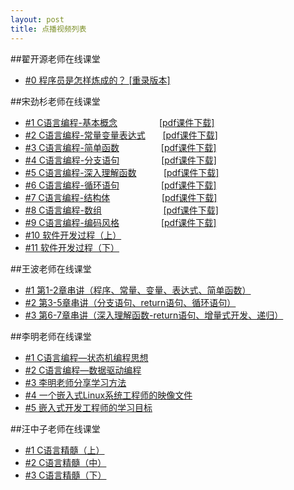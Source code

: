 ```yaml
---
layout: post
title: 点播视频列表
---
```

##翟开源老师在线课堂
<ul>
<li> <a href="http://akaedu.gensee.com/webcast/site/vod/play-fef630a8aabe4ff89145768df2b88a13">#0 程序员是怎样炼成的？ </a>  
<a href="http://akaedu.gensee.com/webcast/site/vod/play-90ff6797a4334f60866477e71295680d"> [重录版本]</a> 
</li>
</ul>

##宋劲杉老师在线课堂
<ul>
<li>
<a href="http://www.akae.cn/study/akaedu/sjs/C1.fsp.swf/">#1 C语言编程-基本概念</a>  &nbsp; &nbsp; &nbsp; &nbsp; &nbsp; &nbsp; &nbsp; &nbsp; 
<a href="http://www.akae.cn/study/akaedu/sjs/%e7%ac%ac1%e8%ae%b2-%e7%a8%8b%e5%ba%8f%e7%9a%84%e5%9f%ba%e6%9c%ac%e6%a6%82%e5%bf%b5.pdf">[pdf课件下载]</a>
</li>
<li>
<a href="http://www.akae.cn/study/akaedu/sjs/C1.fsp.swf/">#2 C语言编程-常量变量表达式</a>  &nbsp; &nbsp; &nbsp; 
<a href="http://www.akae.cn/study/akaedu/sjs/%e7%ac%ac2%e8%ae%b2-%e5%b8%b8%e9%87%8f%e5%8f%98%e9%87%8f%e8%a1%a8%e8%be%be%e5%bc%8f.pdf">[pdf课件下载]</a>
</li>
<li>
<a href="http://www.akae.cn/study/akaedu/sjs/C1.fsp.swf/">#3 C语言编程-简单函数</a>  &nbsp; &nbsp; &nbsp; &nbsp; &nbsp; &nbsp; &nbsp; &nbsp; 
<a href="http://www.akae.cn/study/akaedu/sjs/%e7%ac%ac3%e8%ae%b2-%e7%ae%80%e5%8d%95%e5%87%bd%e6%95%b0.pdf">[pdf课件下载]</a>
</li>
<li>
<a href="http://www.akae.cn/study/akaedu/sjs/C1.fsp.swf/">#4 C语言编程-分支语句</a>  &nbsp; &nbsp; &nbsp; &nbsp; &nbsp; &nbsp; &nbsp; &nbsp; 
<a href="http://www.akae.cn/study/akaedu/sjs/%e7%ac%ac4%e8%ae%b2-%e5%88%86%e6%94%af%e8%af%ad%e5%8f%a5.pdf">[pdf课件下载]</a>
</li>
<li>
<a href="http://www.akae.cn/study/akaedu/sjs/C1.fsp.swf/">#5 C语言编程-深入理解函数</a>  &nbsp; &nbsp; &nbsp; &nbsp; &nbsp; 
<a href="http://www.akae.cn/study/akaedu/sjs/%e7%ac%ac5%e8%ae%b2-%e6%b7%b1%e5%85%a5%e7%90%86%e8%a7%a3%e5%87%bd%e6%95%b0.pdf">[pdf课件下载]</a>
</li>
<li>
<a href="http://www.akae.cn/study/akaedu/sjs/C1.fsp.swf/">#6 C语言编程-循环语句</a>  &nbsp; &nbsp; &nbsp; &nbsp; &nbsp; &nbsp; &nbsp; &nbsp; 
<a href="http://www.akae.cn/study/akaedu/sjs/%e7%ac%ac6%e8%ae%b2-%e5%be%aa%e7%8e%af%e8%af%ad%e5%8f%a5.pdf">[pdf课件下载]</a>
</li>
<li>
<a href="http://www.akae.cn/study/akaedu/sjs/C1.fsp.swf/">#7 C语言编程-结构体</a>  &nbsp; &nbsp; &nbsp; &nbsp; &nbsp; &nbsp; &nbsp; &nbsp; &nbsp; &nbsp; 
<a href="http://www.akae.cn/study/akaedu/sjs/%e7%ac%ac7%e8%ae%b2-%e7%bb%93%e6%9e%84%e4%bd%93.pdf">[pdf课件下载]</a>
</li>
<li>
<a href="http://www.akae.cn/study/akaedu/sjs/C1.fsp.swf/">#8 C语言编程-数组</a>  &nbsp; &nbsp; &nbsp; &nbsp; &nbsp; &nbsp; &nbsp; &nbsp; &nbsp; &nbsp; &nbsp; &nbsp; 
<a href="http://www.akae.cn/study/akaedu/sjs/%e7%ac%ac8%e8%ae%b2-%e6%95%b0%e7%bb%84.pdf">[pdf课件下载]</a>
</li>
<li>
<a href="http://www.akae.cn/study/akaedu/sjs/C1.fsp.swf/">#9 C语言编程-编码风格</a>  &nbsp; &nbsp; &nbsp; &nbsp; &nbsp; &nbsp; &nbsp; &nbsp; 
<a href="http://www.akae.cn/study/akaedu/sjs/%e7%ac%ac9%e8%ae%b2-%e7%bc%96%e7%a0%81%e9%a3%8e%e6%a0%bc.pdf">[pdf课件下载]</a>
</li>
<li>
<a href="http://akaedu.gensee.com/webcast/site/vod/play-f933b78034244e96bdededcc176bb1ba">#10 软件开发过程（上）</a> 
</li>
<li>
<a href="http://akaedu.gensee.com/webcast/site/vod/play-e3d22038605c428f9e307da3489c3959">#11 软件开发过程（下）</a> 
</li>
</ul>

##王波老师在线课堂
<ul>
<li> <a href="http://akaedu.gensee.com/webcast/site/vod/play-f2678a3257fb4b1bb9914a983737f11c">#1 第1-2章串讲（程序、常量、变量、表达式、简单函数）</a> </li>
<li> <a href="http://akaedu.gensee.com/webcast/site/vod/play-7a5a39b87ae14a3390cbb2e335de6324">#2 第3-5章串讲（分支语句、return语句、循环语句）</a> </li>
<li> <a href="http://akaedu.gensee.com/webcast/site/vod/play-a0f32b69891e4088a1266dad66b13fe8">#3 第6-7章串讲（深入理解函数-return语句、增量式开发、递归）</a> </li>
</ul>

##李明老师在线课堂
<ul>
<li> <a href="http://akaedu.gensee.com/webcast/site/vod/play-53b47879814048f4af8176ee5ed00b2c">#1 C语言编程—状态机编程思想</a> </li>
<li> <a href="http://akaedu.gensee.com/webcast/site/vod/play-e7ce0fbfffd649968c0a2475d8634892">#2 C语言编程—数据驱动编程</a> </li>
<li> <a href="http://www.akaedu.org/page/video-750.html">#3 李明老师分享学习方法</a> </li>
<li> <a href="http://www.akae.cn/video/3/index.html">#4 一个嵌入式Linux系统工程师的映像文件</a> </li>
<li> <a href="http://www.akae.cn/video/2/index.html">#5 嵌入式开发工程师的学习目标</a> </li>
</ul>

##汪中子老师在线课堂
<ul>
<li> <a href="http://akaedu.gensee.com/webcast/site/vod/play-69fe99cafeb342dca4229e47d9700fec">#1 C语言精髓（上）</a> </li>
<li> <a href="http://akaedu.gensee.com/webcast/site/vod/play-3e2c8b1e0e6f40939e2e9abe7f337285">#2 C语言精髓（中）</a> </li>
<li> <a href="http://akaedu.gensee.com/webcast/site/vod/play-b954d12579494cb787cd21a567971f68">#3 C语言精髓（下）</a> </li>
</ul>
